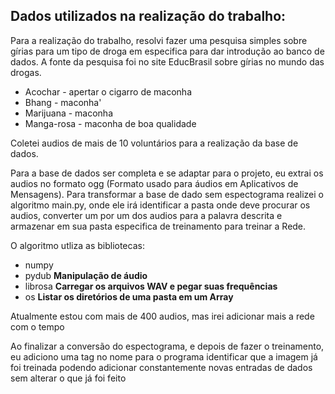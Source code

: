 ## Dados utilizados na realização do trabalho:  
Para a realização do trabalho, resolvi fazer uma pesquisa simples sobre gírias para um tipo de droga em especifica para dar introdução ao banco de dados.
A fonte da pesquisa foi no site EducBrasil sobre gírias no mundo das drogas.

* Acochar - apertar o cigarro de maconha
* Bhang - maconha'
* Marijuana - maconha
* Manga-rosa - maconha de boa qualidade
 
Coletei audios de mais de 10 voluntários para a realização da base de dados.

Para a base de dados ser completa e se adaptar para o projeto, eu extrai os audios no formato ogg (Formato usado para áudios em Aplicativos de Mensagens). Para transformar a base de dado sem espectograma realizei o algoritmo main.py, onde ele irá identificar a pasta onde deve procurar os audios, converter um por um dos audios para a palavra descrita e armazenar em sua pasta especifica de treinamento para treinar a Rede.

O algoritmo utliza as bibliotecas:
* numpy <Trabahar com Array>
* pydub <b>Manipulação de áudio </b>
* librosa <b>Carregar os arquivos WAV e pegar suas frequências </b>
* os <b> Listar os diretórios de uma pasta em um Array </b>

<p>Atualmente estou com mais de 400 audios, mas irei adicionar mais a rede com o tempo</p>
<p>Ao finalizar a conversão do espectograma, e depois de fazer o treinamento, eu adiciono uma tag no nome para o programa identificar que a imagem já foi treinada podendo adicionar constantemente novas entradas de dados sem alterar o que já foi feito</p>
